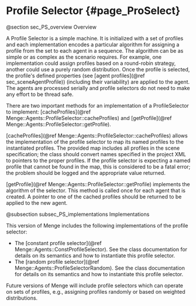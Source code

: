 Profile Selector {#page_ProSelect}
=================

@section sec_PS_overview Overview

A Profile Selector is a simple machine.  It is initialized with a set of profiles and each implementation encodes a particular algorithm for assigning a profile from the set to each agent in a sequence.  The algorithm can be as simple or as complex as the scenario requires.  For example, one implementation could assign profiles based on a round-robin strategy, another could use a purely random distribution.  Once the profile is selected, the profile's defined properties (see [agent profiles](@ref sec_sceneAgentProfile)) (including their variability) are applied to the agent.  The agents are processed serially and profile selectors do not need to make any effort to be thread safe.

There are two important methods for an implementation of a ProfileSelector to implement: [cacheProfiles](@ref Menge::Agents::ProfileSelector::cacheProfiles) and [getProfile](@ref Menge::Agents::ProfileSelector::getProfile).

[cacheProfiles](@ref Menge::Agents::ProfileSelector::cacheProfiles) allows the implementation of the profile selector to map its named profiles to the instantiated profiles.  The provided map includes all profiles in the scene specification; the class should convert names specified in the project XML to pointers to the proper profiles.  If the profile selector is expecting a named profile that cannot be found in the map, this is considered to be a fatal error; the problem should be logged and the appropriate value returned.

[getProfile](@ref Menge::Agents::ProfileSelector::getProfile) implements the algorithm of the selector.  This method is called once for each agent that is created.  A pointer to one of the cached profiles should be returned to be applied to the new agent.

@subsection subsec_PS_implementations Implementations

This version of Menge includes the following implementations of the profile selector:

- The [constant profile selector](@ref Menge::Agents::ConstProfileSelector). See the class 
documentation for details on its semantics and how to instantiate this profile selector.
- The [random profile selector](@ref Menge::Agents::ProfileSelectorRandom).  See the class 
documentation for details on its semantics and how to instantiate this profile selector.

Future versions of Menge will include profile selectors which can operate on sets of profiles, e.g., assigning profiles randomly or based on weighted distributions.
